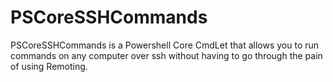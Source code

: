 # PSCoreSSHCommands
PSCoreSSHCommands is a Powershell Core CmdLet that allows you to run commands on any computer over ssh without having to go through the pain of using Remoting.

